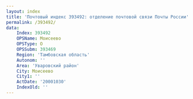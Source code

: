 ```yaml
---
layout: index
title: 'Почтовый индекс 393492: отделение почтовой связи Почты России'
permalink: /393492/
data:
    Index: 393492
    OPSName: Моисеево
    OPSType: О
    OPSSubm: 393469
    Region: 'Тамбовская область'
    Autonom: ''
    Area: 'Уваровский район'
    City: Моисеево
    City1: ''
    ActDate: '20001030'
    IndexOld: ''
---
```

